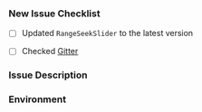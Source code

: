 <!--
### Before Open New Issue

If you have a question, first, please check [Gitter](https://gitter.im/WorldDownTown/RangeSeekSlider). You might find the same question or the solution. Post question on Gitter if you can't find the solution.
-->

### New Issue Checklist

- [ ] Updated `RangeSeekSlider` to the latest version
- [ ] Checked [Gitter](https://gitter.im/WorldDownTown/RangeSeekSlider)


### Issue Description

### Environment

<!--
When you find a bug, please tell me the environment along with the situation.

[YOUR ENVIRONMENT HERE]
- Library version
- iOS version
- Swift version
-->
